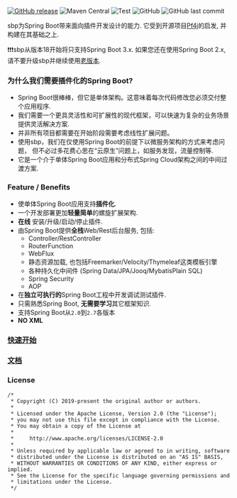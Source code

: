 [![GitHub release](https://img.shields.io/github/release/hank-cp/sbp.svg)](https://github.com/hank-cp/sbp/releases)
![Maven Central](https://img.shields.io/maven-central/v/org.laxture/sbp-core)
![Test](https://github.com/hank-cp/sbp/workflows/CI%20Test/badge.svg)
![GitHub](https://img.shields.io/github/license/hank-cp/sbp.svg)
![GitHub last commit](https://img.shields.io/github/last-commit/hank-cp/sbp.svg)

sbp为Spring Boot带来面向插件开发设计的能力. 它受到开源项目[Pf4j](https://pf4j.org/)的启发, 并构建在其基础之上. 

❗️❗️❗️sbp从版本18开始将只支持Spring Boot 3.x. 如果您还在使用Spring Boot 2.x, 
请不要升级sbp并继续使用[老版本](docs/multi_spring_boot_versions.md).

### 为什么我们需要插件化的Spring Boot?
* Spring Boot很棒棒，但它是单体架构。这意味着每次代码修改您必须交付整个应用程序.
* 我们需要一个更具灵活性和可扩展性的现代框架，可以快速为复杂的业务场景提供灵活解决方案. 
* 并非所有项目都需要在开始阶段需要考虑线性扩展问题。
* 使用sbp，我们在仅使用Spring Boot的前提下以微服务架构的方式来考虑问题，
但不必过多花费心思在“云原生”问题上，如服务发现，流量控制等.
* 它是一个介于单体Spring Boot应用和分布式Spring Cloud架构之间的中间过渡方案.

### Feature / Benefits
* 使单体Spring Boot应用支持**插件化**.
* 一个开发部署更加**轻量简单**的螺旋扩展架构.
* **在线** 安装/升级/启动/停止插件.
* 由Spring Boot提供**全栈**Web/Rest后台服务, 包括:
  * Controller/RestController
  * RouterFunction
  * WebFlux
  * 静态资源加载, 也包括Freemarker/Velocity/Thymeleaf这类模板引擎
  * 各种持久化中间件 (Spring Data/JPA/Jooq/MybatisPlain SQL)
  * Spring Security
  * AOP
* 在**独立可执行的**Spring Boot工程中开发调试测试插件.
* 只需熟悉Spring Boot, **无需要学习**其它框架知识. 
* 支持Spring Boot从`2.0`到`2.7`各版本
* **NO XML**

### [快速开始](/README.md#getting-start)

### [文档](/README.md#documentation)

### License 

```
/*
 * Copyright (C) 2019-present the original author or authors.
 *
 * Licensed under the Apache License, Version 2.0 (the "License");
 * you may not use this file except in compliance with the License.
 * You may obtain a copy of the License at
 *
 *     http://www.apache.org/licenses/LICENSE-2.0
 *
 * Unless required by applicable law or agreed to in writing, software
 * distributed under the License is distributed on an "AS IS" BASIS,
 * WITHOUT WARRANTIES OR CONDITIONS OF ANY KIND, either express or implied.
 * See the License for the specific language governing permissions and
 * limitations under the License.
 */
```
